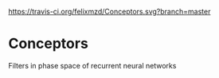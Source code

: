 https://travis-ci.org/felixmzd/Conceptors.svg?branch=master

# Conceptors
Filters in phase space of recurrent neural networks

